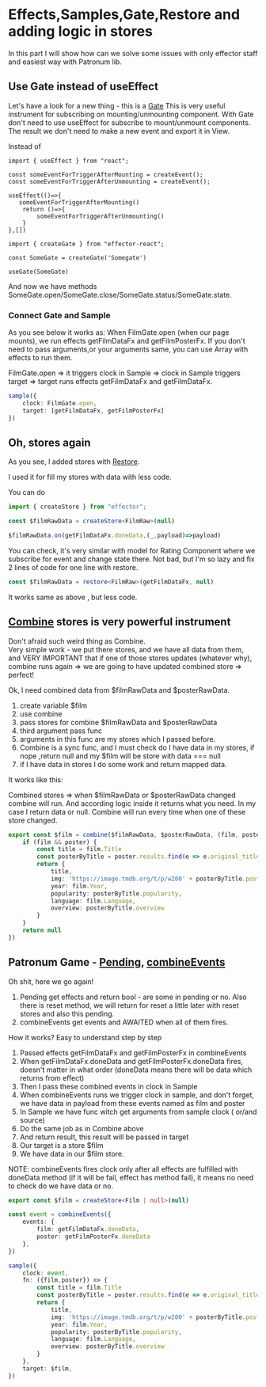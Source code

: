 # Effects,Samples,Gate,Restore and adding logic in stores

In this part I will show how can we solve some issues with only effector staff and easiest way with Patronum lib.


## Use Gate instead of useEffect

Let's have a look for a new thing - this is a [Gate](https://effector.dev/docs/api/effector-vue/gate/)
This is very useful instrument for subscribing  on mounting/unmounting component. With Gate don't need to use useEffect for subscribe to mount/unmount components.
The result we don't need to make a new event and export it in View.

Instead of

```tsx
import { useEffect } from "react";

const someEventForTriggerAfterMounting = createEvent();
const someEventForTriggerAfterUnmounting = createEvent();

useEffect(()=>{
   someEventForTriggerAfterMounting() 
    return ()=>{
        someEventForTriggerAfterUnmounting()
    }
},[])
```

```tsx
import { createGate } from "effector-react";

const SomeGate = createGate('Somegate')

useGate(SomeGate)
```

And now we have methods SomeGate.open/SomeGate.close/SomeGate.status/SomeGate.state.

### Connect Gate and Sample
As you see below it works as:
When FilmGate.open (when our page mounts), we run effects getFilmDataFx and getFilmPosterFx. If you don't need to pass arguments,or your arguments same, you can use Array with effects to run them.

FilmGate.open => it triggers clock in Sample => clock in Sample triggers target => target runs effects getFilmDataFx and getFilmDataFx.

```ts
sample({
    clock: FilmGate.open,
    target: [getFilmDataFx, getFilmPosterFx]
})


```

## Oh, stores again

As you see, I added stores with [Restore](https://effector.dev/docs/api/effector/restore). 

I used it for fill my stores with data with less code.

You can do

```ts
import { createStore } from "effector";

const $filmRawData = createStore<FilmRaw>(null)

$filmRawData.on(getFilmDataFx.doneData,(_,payload)=>payload)

```
You can check, it's very similar with model for Rating Component where we subscribe for event and change state there.
Not bad, but I'm so lazy and fix 2 lines of code for one line with restore.

```ts
const $filmRawData = restore<FilmRaw>(getFilmDataFx, null)
```
It works same as above , but less code.

## [Combine](https://effector.dev/docs/api/effector/combine) stores is very powerful instrument

Don't afraid such weird thing as Combine.    
Very simple work - we put there stores, and we have all data from them, and VERY IMPORTANT that if one of those stores updates (whatever why), combine runs again => we are going to have updated combined store  => perfect!

Ok, I need combined data from $filmRawData and $posterRawData.

1) create variable $film 
2) use combine 
3) pass stores for combine $filmRawData and $posterRawData
4) third argument pass func
5) arguments in this func are my stores which I passed before.
6) Combine is a sync func, and I must check do I have data in my stores, if nope ,return null and my $film will be store with data === null
7) if I have data in stores I do some work and return mapped data.

It works like this:

Combined stores => when $filmRawData or $posterRawData changed combine will run. And according logic inside it returns what you need. In my case I return data or null.
Combine will run every time when one of these store changed.


```ts
export const $film = combine($filmRawData, $posterRawData, (film, poster) => {
    if (film && poster) {
        const title = film.Title
        const posterByTitle = poster.results.find(e => e.original_title === title)!
        return {
            title,
            img: 'https://image.tmdb.org/t/p/w200' + posterByTitle.poster_path,
            year: film.Year,
            popularity: posterByTitle.popularity,
            language: film.Language,
            overview: posterByTitle.overview
        }
    }
    return null
})


```

## Patronum Game - [Pending](https://github.com/effector/patronum#pending), [combineEvents](https://github.com/effector/patronum#combineevents)

Oh  shit, here we go again!

1) Pending get effects and return bool - are some in pending or no. Also there is reset method, we will return for reset a little later with reset stores and also this pending.
2) combineEvents get events and AWAITED when all of them fires.

How it works? Easy to understand step by step

1) Passed effects getFilmDataFx and getFilmPosterFx in combineEvents
2) When getFilmDataFx.doneData and  getFilmPosterFx.doneData fires, doesn't matter in what order (doneData means there will be data which returns from effect)
3) Then I pass these combined events in clock in Sample
4) When combineEvents runs we trigger clock in sample, and don't forget, we have data in payload from these events named as  film and poster
5) In Sample we have func witch get arguments from sample clock ( or/and source) 
6) Do the same job as in Combine above
7) And return result, this result will be passed in target
8) Our target is a store $film
9) We have data in our $film store.

NOTE: combineEvents fires clock only after all effects are fulfilled with doneData method (if it will be fail, effect has method fail), it means no need to  check do we have data or no.

```ts
export const $film = createStore<Film | null>(null)

const event = combineEvents({
    events: {
        film: getFilmDataFx.doneData,
        poster: getFilmPosterFx.doneData
    },
})

sample({
    clock: event,
    fn: ({film,poster}) => {
        const title = film.Title
        const posterByTitle = poster.results.find(e => e.original_title === title)!
        return {
            title,
            img: 'https://image.tmdb.org/t/p/w200' + posterByTitle.poster_path,
            year: film.Year,
            popularity: posterByTitle.popularity,
            language: film.Language,
            overview: posterByTitle.overview
        }
    },
    target: $film,
})



```
